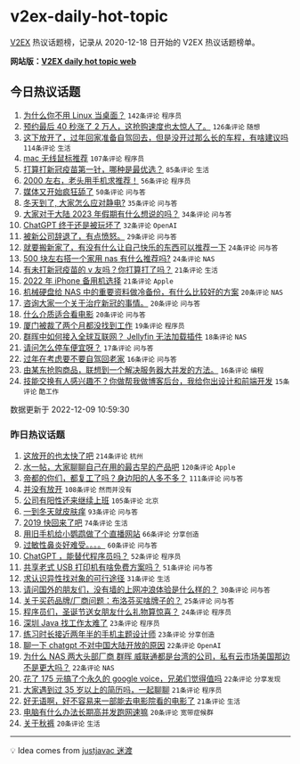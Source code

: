 # v2ex-daily-hot-topic

[V2EX](https://www.v2ex.com/) 热议话题榜，记录从 2020-12-18 日开始的 V2EX 热议话题榜单。

**网站版：[V2EX daily hot topic web](https://boojack.github.io/v2ex-daily-hot-topic-web/)**

## 今日热议话题

<!-- TODAY BEGIN -->

1. [为什么你不用 Linux 当桌面？](https://www.v2ex.com/t/901241) `142条评论` `程序员`
1. [预约最后 40 秒涨了 2 万人，这抢购速度也太惊人了。](https://www.v2ex.com/t/901263) `126条评论` `随想`
1. [这下放开了，过年回家准备自驾回去，但是没开过那么长的车程，有啥建议吗](https://www.v2ex.com/t/901261) `114条评论` `生活`
1. [mac 无线鼠标推荐](https://www.v2ex.com/t/901238) `107条评论` `程序员`
1. [打算打新冠疫苗第一针，哪种是最优选？](https://www.v2ex.com/t/901291) `85条评论` `生活`
1. [2000 左右，老头用手机求推荐！](https://www.v2ex.com/t/901243) `56条评论` `程序员`
1. [媒体又开始疯狂舔了](https://www.v2ex.com/t/901371) `50条评论` `问与答`
1. [冬天到了, 大家怎么应对静电?](https://www.v2ex.com/t/901333) `35条评论` `问与答`
1. [大家对于大陆 2023 年假期有什么想说的吗？](https://www.v2ex.com/t/901289) `34条评论` `问与答`
1. [ChatGPT 终于还是被玩坏了](https://www.v2ex.com/t/901284) `32条评论` `OpenAI`
1. [被新公司辞退了，有点愤怒。](https://www.v2ex.com/t/901326) `29条评论` `问与答`
1. [就要搬新家了，有没有什么让自己快乐的东西可以推荐一下](https://www.v2ex.com/t/901379) `24条评论` `问与答`
1. [500 块左右搭一个家用 nas 有什么推荐吗?](https://www.v2ex.com/t/901346) `24条评论` `NAS`
1. [有未打新冠疫苗的 v 友吗？你打算打了吗？](https://www.v2ex.com/t/901398) `21条评论` `生活`
1. [2022 年 iPhone 备用机选择](https://www.v2ex.com/t/901285) `21条评论` `Apple`
1. [机械硬盘给 NAS 中的重要资料做冷备份，有什么比较好的方案](https://www.v2ex.com/t/901388) `20条评论` `NAS`
1. [咨询大家一个关于治疗新冠的事情。](https://www.v2ex.com/t/901282) `20条评论` `问与答`
1. [什么介质适合看电影](https://www.v2ex.com/t/901259) `20条评论` `问与答`
1. [厦门被裁了两个月都没找到工作](https://www.v2ex.com/t/901318) `19条评论` `程序员`
1. [群晖中如何接入全球互联网？ Jellyfin 无法加载插件](https://www.v2ex.com/t/901239) `18条评论` `NAS`
1. [请问怎么停车便宜呀？](https://www.v2ex.com/t/901281) `17条评论` `问与答`
1. [过年在考虑要不要自驾回老家](https://www.v2ex.com/t/901374) `16条评论` `问与答`
1. [由某东抢购商品，联想到一个解决服务器大并发的方法。](https://www.v2ex.com/t/901364) `16条评论` `编程`
1. [技能交换有人感兴趣不？你做帮我做博客后台，我给你出设计和前端开发](https://www.v2ex.com/t/901345) `15条评论` `酷工作`

数据更新于 2022-12-09 10:59:30

<!-- TODAY END -->

### 昨日热议话题

<!-- YESTERDAY BEGIN -->

1. [这放开的也太快了吧](https://www.v2ex.com/t/900960) `214条评论` `杭州`
1. [水一帖，大家聊聊自己在用的最古早的产品吧](https://www.v2ex.com/t/900965) `120条评论` `Apple`
1. [帝都的你们，都复工了吗？身边阳的人多不多？](https://www.v2ex.com/t/900972) `111条评论` `问与答`
1. [并没有放开](https://www.v2ex.com/t/900997) `108条评论` `然而并没有`
1. [公司有阳性还来继续上班](https://www.v2ex.com/t/901040) `105条评论` `北京`
1. [一到冬天就皮肤痒](https://www.v2ex.com/t/900964) `93条评论` `问与答`
1. [2019 快回来了吧](https://www.v2ex.com/t/900966) `74条评论` `生活`
1. [用旧手机给小鹦鹉做了个直播网站](https://www.v2ex.com/t/901039) `66条评论` `分享创造`
1. [过敏性鼻炎好难受。。。。](https://www.v2ex.com/t/900944) `60条评论` `问与答`
1. [ChatGPT ，能替代程序员吗？](https://www.v2ex.com/t/901052) `52条评论` `程序员`
1. [共享老式 USB 打印机有啥免费方案吗？](https://www.v2ex.com/t/900994) `51条评论` `问与答`
1. [求认识异性找对象的可行途径](https://www.v2ex.com/t/901051) `31条评论` `生活`
1. [请问国外的朋友们，没有墙的上网冲浪体验是什么样的？](https://www.v2ex.com/t/901189) `30条评论` `问与答`
1. [关于买药品牌/厂商问题：布洛芬买啥牌子的？](https://www.v2ex.com/t/901096) `25条评论` `问与答`
1. [程序员们，圣诞节送女朋友什么礼物算惊喜？](https://www.v2ex.com/t/901110) `24条评论` `程序员`
1. [深圳 Java 找工作太难了](https://www.v2ex.com/t/901169) `23条评论` `程序员`
1. [练习时长接近两年半的手机主题设计师](https://www.v2ex.com/t/900945) `23条评论` `分享创造`
1. [聊一下 chatgpt 不对中国大陆开放的原因](https://www.v2ex.com/t/901197) `22条评论` `OpenAI`
1. [为什么 NAS 两大头部厂商 群晖 威联通都是台湾的公司，私有云市场美国那边不是更大吗？](https://www.v2ex.com/t/901162) `22条评论` `NAS`
1. [花了 175 元搞了个永久的 google voice，兄弟们觉得值吗](https://www.v2ex.com/t/901109) `22条评论` `分享发现`
1. [大家遇到过 35 岁以上的简历吗，一起聊聊](https://www.v2ex.com/t/901210) `21条评论` `程序员`
1. [好无语啊，好不容易来一部能去电影院看的电影了](https://www.v2ex.com/t/901017) `21条评论` `生活`
1. [电脑有什么办法长期高并发跑网速嘛](https://www.v2ex.com/t/901164) `20条评论` `宽带症候群`
1. [关于秋裤](https://www.v2ex.com/t/901060) `20条评论` `生活`

<!-- YESTERDAY END -->

---

💡 Idea comes from [justjavac 迷渡](https://github.com/justjavac/)

